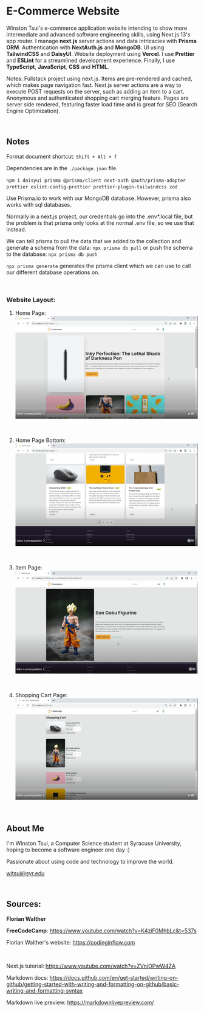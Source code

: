 # E-Commerce Website

Winston Tsui's e-commerce application website intending to show more intermediate and advanced software engineering skills, using Next.js 13's app router. I manage **next.js** server actions and data intricacies with **Prisma ORM**. Authentication with **NextAuth.js** and **MongoDB**. UI using **TailwindCSS** and **DaisyUI**. Website deployment using **Vercel**. I use **Prettier** and **ESLint** for a streamlined development experience. Finally, I use **TypeScript**, **JavaScript**, **CSS** and **HTML**.

Notes: Fullstack project using next.js. Items are pre-rendered and cached, which makes page navigation fast. 
Next.js server actions are a way to execute POST requests on the server, such as adding an item to a cart. Anonymous and authenticated shopping cart merging feature. Pages are server side rendered, featuring faster load time and is great for SEO (Search Engine Optimization).

<br>

## Notes

Format document shortcut: `Shift + Alt + f`

Dependencies are in the `./package.json` file.

`npm i daisyui prisma @prisma/client next-auth @auth/prisma-adapter prettier eslint-config-prettier prettier-plugin-tailwindcss zod`

Use Prisma.io to work with our MongoDB database. However, prisma also works with sql databases.

Normally in a next.js project, our credentials go into the .env*.local file,
but the problem is that prisma only looks at the normal .env file, so we
use that instead.

We can tell prisma to pull the data that we added to the collection and generate a schema from the data: `npx prisma db pull` or push the schema to the database: `npx prisma db push`

`npx prisma generate` generates the prisma client which we can use to call our different database operations on.

<br>

<h3>Website Layout:</h3>

1) Home Page:
![Alt text](/Frontend%20images/1.PNG) 
<br>

2) Home Page Bottom: 
![Alt text](/Frontend%20images/2.PNG) 
<br>

3) Item Page:
![Alt text](/Frontend%20images/3.PNG) 
<br>

4) Shopping Cart Page:
![Alt text](/Frontend%20images/4.PNG)

<br>

## About Me

I'm Winston Tsui, a Computer Science student at Syracuse University, hoping to become a software engineer one day :)

Passionate about using code and technology to improve the world.

witsui@syr.edu

<br>

## Sources:
**Florian Walther**

**FreeCodeCamp**: https://www.youtube.com/watch?v=K4ziF0MhbLc&t=537s

Florian Walther's website: https://codinginflow.com 

<br>

Next.js tutorial: https://www.youtube.com/watch?v=ZVnjOPwW4ZA

Markdown docs: https://docs.github.com/en/get-started/writing-on-github/getting-started-with-writing-and-formatting-on-github/basic-writing-and-formatting-syntax

Markdown live preview: https://markdownlivepreview.com/

<br>